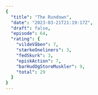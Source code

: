 ```yaml
---
{
  "title": "The Rundown",
  "date": "2023-03-21T21:19:17Z",
  "draft": false,
  "episode": 64,
  "rating": {
    "vildeVåben": 7,
    "stærkeOneliners": 3,
    "fedSkurk": 3,
    "episkAction": 7,
    "barHudOgStoreMuskler": 9,
    "total": 29
  }
}
---
```


